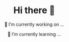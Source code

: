 <h1 align="center">Hi there 👋</h1>

<p align="center">🔭 I’m currently working on ...</p>
<p align="center">🌱 I’m currently learning ...</p>
